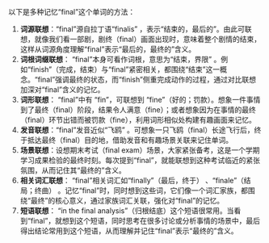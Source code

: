 以下是多种记忆“final”这个单词的方法：
1. **词源联想**：“final”源自拉丁语“finalis” ，表示“结束的，最后的”。由此可联想，就像我们看一部剧，剧终（final）画面出现时，意味着整个剧情的结束，这样从词源角度理解“final”表示“最后的，最终的”含义。
2. **词根词缀联想**： “final”本身可看作词根，意思为“结束，界限” 。例如“finish”（完成，结束）与“final”紧密相关，都围绕“结束”这一概念。“final”强调最终的状态，而“finish”侧重完成动作的过程，通过对比联想加深对“final”含义的记忆。
3. **词形联想**： “final”中有 “fin”，可联想到 “fine”（好的；罚款）。想象一件事情到了最终（final）阶段，结果令人满意（fine）；或者想象因为在事情的最终（final）环节出错而被罚款（fine），利用词形相似处构建有趣画面来记忆。
4. **发音联想**：“final”发音近似“飞鸥” 。可想象一只飞鸥（final）长途飞行后，终于抵达最终（final）目的地，借助发音和有趣场景关联来记住单词。
5. **场景联想**：设想期末考试（final exam）场景，大家紧张备考，这是一个学期学习成果检验的最终时刻。每次提到“final”，就能联想到这种考试临近的紧张氛围，从而记住其“最终的”含义。
6. **相关词汇联想**： “final”相关词汇如“finally”（最后，终于） 、“finale”（结局；终曲） 。记忆“final”时，同时想到这些词，它们像一个词汇家族，都围绕“最终”的核心意义，通过家族词汇关联，强化对“final”的记忆。
7. **短语联想**： “in the final analysis”（归根结底）这个短语很常用。当看到“final”，就想到这个短语，同时思考在很多讨论或分析事情的场景中，最后得出结论常用到这个短语，从而理解并记住“final”表示“最终的”含义。 